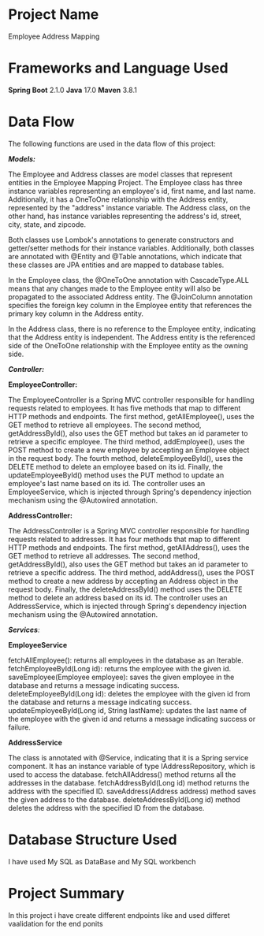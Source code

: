 # Project Name
Employee Address Mapping

# Frameworks and Language Used
**Spring Boot** 2.1.0
**Java** 17.0
**Maven** 3.8.1

# Data Flow
The following functions are used in the data flow of this project:

_**Models:**_

The Employee and Address classes are model classes that represent entities in the Employee Mapping Project. The Employee class has three instance variables representing an employee's id, first name, and last name. Additionally, it has a OneToOne relationship with the Address entity, represented by the "address" instance variable. The Address class, on the other hand, has instance variables representing the address's id, street, city, state, and zipcode.

Both classes use Lombok's annotations to generate constructors and getter/setter methods for their instance variables. Additionally, both classes are annotated with @Entity and @Table annotations, which indicate that these classes are JPA entities and are mapped to database tables.

In the Employee class, the @OneToOne annotation with CascadeType.ALL means that any changes made to the Employee entity will also be propagated to the associated Address entity. The @JoinColumn annotation specifies the foreign key column in the Employee entity that references the primary key column in the Address entity.

In the Address class, there is no reference to the Employee entity, indicating that the Address entity is independent. The Address entity is the referenced side of the OneToOne relationship with the Employee entity as the owning side.


_**Controller:**_ 

**EmployeeController:**

The EmployeeController is a Spring MVC controller responsible for handling requests related to employees. 
It has five methods that map to different HTTP methods and endpoints. 
The first method, getAllEmployee(), uses the GET method to retrieve all employees. 
The second method, getAddressById(), also uses the GET method but takes an id parameter to retrieve a specific employee. 
The third method, addEmployee(), uses the POST method to create a new employee by accepting an Employee object in the request body.
The fourth method, deleteEmployeeById(), uses the DELETE method to delete an employee based on its id. Finally, 
  the updateEmployeeById() method uses the PUT method to update an employee's last name based on its id. The controller uses an EmployeeService, which is injected through Spring's dependency injection mechanism using the @Autowired annotation.


**AddressController:**

The AddressController is a Spring MVC controller responsible for handling requests related to addresses. It has four methods that map to different HTTP methods and endpoints. 
The first method, getAllAddress(), uses the GET method to retrieve all addresses. 
The second method, getAddressById(), also uses the GET method but takes an id parameter to retrieve a specific address. 
The third method, addAddress(), uses the POST method to create a new address by accepting an Address object in the request body. 
Finally, the deleteAddressById() method uses the DELETE method to delete an address based on its id. The controller uses an AddressService, which is injected through Spring's dependency injection mechanism using the @Autowired annotation.



_**Services**:_ 

**EmployeeService**

fetchAllEmployee(): returns all employees in the database as an Iterable.
fetchEmployeeById(Long id): returns the employee with the given id.
saveEmployee(Employee employee): saves the given employee in the database and returns a message indicating success.
deleteEmployeeById(Long id): deletes the employee with the given id from the database and returns a message indicating success.
updateEmployeeById(Long id, String lastName): updates the last name of the employee with the given id and returns a message indicating success or failure.

**AddressService**

The class is annotated with @Service, indicating that it is a Spring service component.
It has an instance variable of type IAddressRepository, which is used to access the database.
fetchAllAddress() method returns all the addresses in the database.
fetchAddressById(Long id) method returns the address with the specified ID.
saveAddress(Address address) method saves the given address to the database.
deleteAddressById(Long id) method deletes the address with the specified ID from the database.


# Database Structure Used
I have used My SQL as DataBase
and My SQL workbench

# Project Summary
In this project i have create different endpoints like and used differet vaalidation for the end ponits




